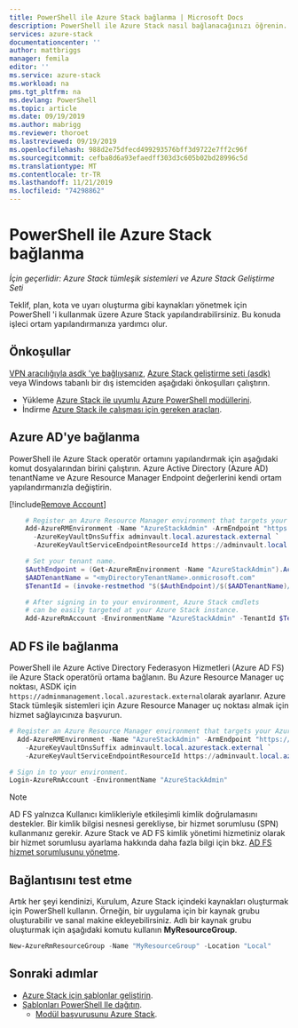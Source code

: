 ```yaml
---
title: PowerShell ile Azure Stack bağlanma | Microsoft Docs
description: PowerShell ile Azure Stack nasıl bağlanacağınızı öğrenin.
services: azure-stack
documentationcenter: ''
author: mattbriggs
manager: femila
editor: ''
ms.service: azure-stack
ms.workload: na
pms.tgt_pltfrm: na
ms.devlang: PowerShell
ms.topic: article
ms.date: 09/19/2019
ms.author: mabrigg
ms.reviewer: thoroet
ms.lastreviewed: 09/19/2019
ms.openlocfilehash: 988d2e75dfecd499293576bff3d9722e7ff2c96f
ms.sourcegitcommit: cefba8d6a93efaedff303d3c605b02bd28996c5d
ms.translationtype: MT
ms.contentlocale: tr-TR
ms.lasthandoff: 11/21/2019
ms.locfileid: "74298862"
---
```

# <a name="connect-to-azure-stack-with-powershell"></a>PowerShell ile Azure Stack bağlanma

*İçin geçerlidir: Azure Stack tümleşik sistemleri ve Azure Stack Geliştirme Seti*

Teklif, plan, kota ve uyarı oluşturma gibi kaynakları yönetmek için PowerShell 'i kullanmak üzere Azure Stack yapılandırabilirsiniz. Bu konuda işleci ortam yapılandırmanıza yardımcı olur.

## <a name="prerequisites"></a>Önkoşullar

[VPN aracılığıyla asdk 'ye bağlıysanız](../asdk/asdk-connect.md#connect-with-vpn), [Azure Stack geliştirme seti (asdk)](../asdk/asdk-connect.md#connect-with-rdp) veya Windows tabanlı bir dış istemciden aşağıdaki önkoşulları çalıştırın.

- Yükleme [Azure Stack ile uyumlu Azure PowerShell modüllerini](azure-stack-powershell-install.md).  
- İndirme [Azure Stack ile çalışması için gereken araçları](azure-stack-powershell-download.md).  

## <a name="connect-with-azure-ad"></a>Azure AD'ye bağlanma

PowerShell ile Azure Stack operatör ortamını yapılandırmak için aşağıdaki komut dosyalarından birini çalıştırın. Azure Active Directory (Azure AD) tenantName ve Azure Resource Manager Endpoint değerlerini kendi ortam yapılandırmanızla değiştirin.

[!include[Remove Account](../../includes/remove-account.md)]

```powershell  
    # Register an Azure Resource Manager environment that targets your Azure Stack instance. Get your Azure Resource Manager endpoint value from your service provider.
    Add-AzureRMEnvironment -Name "AzureStackAdmin" -ArmEndpoint "https://adminmanagement.local.azurestack.external" `
      -AzureKeyVaultDnsSuffix adminvault.local.azurestack.external `
      -AzureKeyVaultServiceEndpointResourceId https://adminvault.local.azurestack.external

    # Set your tenant name.
    $AuthEndpoint = (Get-AzureRmEnvironment -Name "AzureStackAdmin").ActiveDirectoryAuthority.TrimEnd('/')
    $AADTenantName = "<myDirectoryTenantName>.onmicrosoft.com"
    $TenantId = (invoke-restmethod "$($AuthEndpoint)/$($AADTenantName)/.well-known/openid-configuration").issuer.TrimEnd('/').Split('/')[-1]

    # After signing in to your environment, Azure Stack cmdlets
    # can be easily targeted at your Azure Stack instance.
    Add-AzureRmAccount -EnvironmentName "AzureStackAdmin" -TenantId $TenantId
```

## <a name="connect-with-ad-fs"></a>AD FS ile bağlanma

PowerShell ile Azure Active Directory Federasyon Hizmetleri (Azure AD FS) ile Azure Stack operatörü ortama bağlanın. Bu Azure Resource Manager uç noktası, ASDK için `https://adminmanagement.local.azurestack.external`olarak ayarlanır. Azure Stack tümleşik sistemleri için Azure Resource Manager uç noktası almak için hizmet sağlayıcınıza başvurun.

  ```powershell  
  # Register an Azure Resource Manager environment that targets your Azure Stack instance. Get your Azure Resource Manager endpoint value from your service provider.
    Add-AzureRMEnvironment -Name "AzureStackAdmin" -ArmEndpoint "https://adminmanagement.local.azurestack.external" `
      -AzureKeyVaultDnsSuffix adminvault.local.azurestack.external `
      -AzureKeyVaultServiceEndpointResourceId https://adminvault.local.azurestack.external

  # Sign in to your environment.
  Login-AzureRmAccount -EnvironmentName "AzureStackAdmin"
  ```

> [!Note]  
> AD FS yalnızca Kullanıcı kimlikleriyle etkileşimli kimlik doğrulamasını destekler. Bir kimlik bilgisi nesnesi gerekliyse, bir hizmet sorumlusu (SPN) kullanmanız gerekir. Azure Stack ve AD FS kimlik yönetimi hizmetiniz olarak bir hizmet sorumlusu ayarlama hakkında daha fazla bilgi için bkz. [AD FS hizmet sorumlusunu yönetme](azure-stack-create-service-principals.md#manage-an-ad-fs-service-principal).

## <a name="test-the-connectivity"></a>Bağlantısını test etme

Artık her şeyi kendinizi, Kurulum, Azure Stack içindeki kaynakları oluşturmak için PowerShell kullanın. Örneğin, bir uygulama için bir kaynak grubu oluşturabilir ve sanal makine ekleyebilirsiniz. Adlı bir kaynak grubu oluşturmak için aşağıdaki komutu kullanın **MyResourceGroup**.

```powershell  
New-AzureRmResourceGroup -Name "MyResourceGroup" -Location "Local"
```

## <a name="next-steps"></a>Sonraki adımlar

- [Azure Stack için şablonlar geliştirin](../user/azure-stack-develop-templates.md).
- [Şablonları PowerShell Ile dağıtın](../user/azure-stack-deploy-template-powershell.md).
  - [Modül başvurusunu Azure Stack](https://docs.microsoft.com/powershell/azure/azure-stack/overview).
